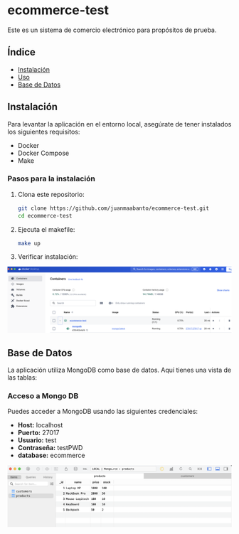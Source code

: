 # ecommerce-test

Este es un sistema de comercio electrónico para propósitos de prueba.

## Índice
- [Instalación](#instalación)
- [Uso](#uso)
- [Base de Datos](#base-de-datos)

## Instalación

Para levantar la aplicación en el entorno local, asegúrate de tener instalados los siguientes requisitos:

- Docker
- Docker Compose
- Make

### Pasos para la instalación

1. Clona este repositorio:

   ```sh
   git clone https://github.com/juanmaabanto/ecommerce-test.git
   cd ecommerce-test
   ```

2. Ejecuta el makefile:

   ```sh
   make up
   ```

3. Verificar instalación:

![Docker Desktop](https://github.com/juanmaabanto/ecommerce-test/blob/main/screenshots/docker.png)

## Base de Datos

La aplicación utiliza MongoDB como base de datos. Aquí tienes una vista de las tablas:

### Acceso a Mongo DB

Puedes acceder a MongoDB usando las siguientes credenciales:

- **Host:** localhost
- **Puerto:** 27017
- **Usuario:** test
- **Contraseña:** testPWD
- **database:** ecommerce

![Tables](https://github.com/juanmaabanto/ecommerce-test/blob/main/screenshots/tables.png)